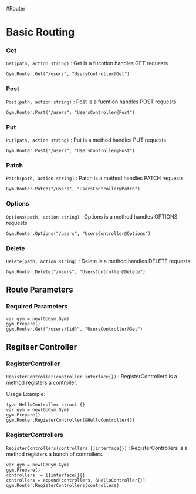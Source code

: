 #Router

# Basic Routing

### Get

```Get(path, action string)``` : Get is a fucntion handles GET requests

```
Gym.Router.Get("/users", "UsersController@Get")
```

### Post

```Post(path, action string)``` : Post is a fucntion handles POST requests

```
Gym.Router.Post("/users", "UsersController@Post")
```

### Put

```Put(path, action string)``` : Put is a method handles PUT requests

```
Gym.Router.Post("/users", "UsersController@Post")
```

### Patch

```Patch(path, action string)``` : Patch is a method handles PATCH requests

```
Gym.Router.Patch("/users", "UsersController@Patch")
```

### Options

```Options(path, action string)``` : Options is a method handles OPTIONS requests

```
Gym.Router.Options("/users", "UsersController@Options")
```

### Delete

```Delete(path, action string)``` : Delete is a method handles DELETE requests

```
Gym.Router.Delete("/users", "UsersController@Delete")
```

## Route Parameters
### Required Parameters
```
var gym = new(GoGym.Gym)
gym.Prepare()
gym.Router.Get("/users/{id}", "UsersController@Get")
```


## Regitser Controller

### RegisterController

```RegisterController(controller interface{})``` : RegisterControllers is a method registers a controller.

Usage Example:

```
type HelloController struct {}
var gym = new(GoGym.Gym)
gym.Prepare()
gym.Router.RegisterController(&HelloController{})

```

### RegisterControllers

 ```RegisterControllers(controllers []interface{})``` : RegisterControllers is a method registers a bunch of controllers.
 
```
var gym = new(GoGym.Gym)
gym.Prepare()
controllers := []interface{}{}
controllers = append(controllers, &HelloController{})
gym.Router.RegisterControllers(controllers)
```
 